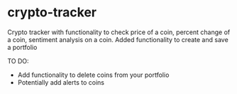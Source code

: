 # crypto-tracker

Crypto tracker with functionality to check price of a coin, percent change of a coin, sentiment analysis on a coin.
Added functionality to create and save a portfolio

TO DO:
- Add functionality to delete coins from your portfolio
- Potentially add alerts to coins
